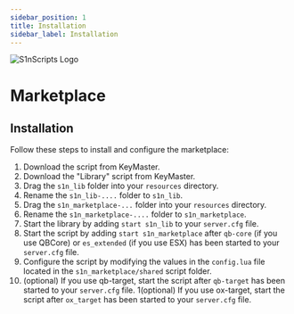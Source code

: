 ```yaml
---
sidebar_position: 1
title: Installation
sidebar_label: Installation
---
```


![S1nScripts Logo](https://forum.cfx.re/uploads/default/original/4X/d/a/4/da47ba7d9be0b48c8e640e60e2ffa30664f82c1e.jpeg)

# Marketplace 
## Installation

Follow these steps to install and configure the marketplace:

1. Download the script from KeyMaster.
2. Download the "Library" script from KeyMaster.
3. Drag the `s1n_lib` folder into your `resources` directory.
4. Rename the `s1n_lib-....` folder to `s1n_lib`.
5. Drag the `s1n_marketplace-...` folder into your `resources` directory.
6. Rename the `s1n_marketplace-....` folder to `s1n_marketplace`.
7. Start the library by adding `start s1n_lib` to your `server.cfg` file.
8. Start the script by adding `start s1n_marketplace` after `qb-core` (if you use QBCore) or `es_extended` (if you use ESX) has been started to your `server.cfg` file.
9. Configure the script by modifying the values in the `config.lua` file located in the `s1n_marketplace/shared` script folder.
10. (optional) If you use qb-target, start the script after `qb-target` has been started to your `server.cfg` file.
1(optional) If you use ox-target, start the script after `ox_target` has been started to your `server.cfg` file.
